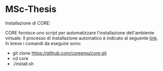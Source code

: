 # MSc-Thesis

Installazione di CORE:

CORE fornisce uno script per automatizzare l'installazione dell'ambiente virtuale. Il processo di installazione automatico è indicato al seguente [link](https://coreemu.github.io/core/install.html#automated-install). In breve i comandi da eseguire sono:
* git clone https://github.com/coreemu/core.git
*  cd core
* ./install.sh 
